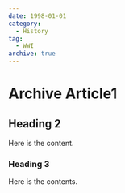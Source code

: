 ```yaml
---
date: 1998-01-01
category:
  - History
tag:
  - WWI
archive: true
---
```


# Archive Article1

## Heading 2

Here is the content.

### Heading 3

Here is the contents.
